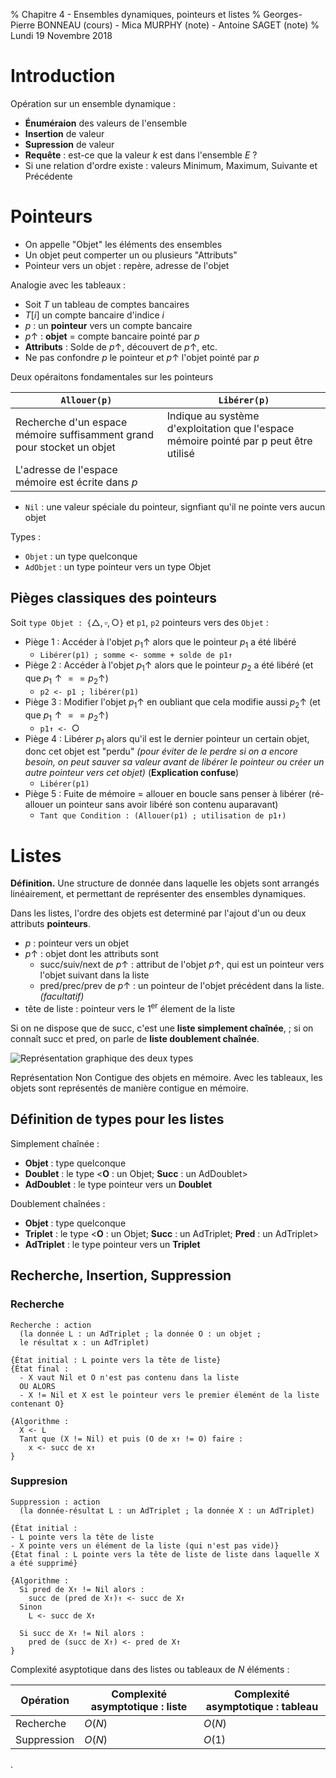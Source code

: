 % Chapitre 4 - Ensembles dynamiques, pointeurs et listes
% Georges-Pierre BONNEAU (cours) - Mica MURPHY (note) - Antoine SAGET (note)
% Lundi 19 Novembre 2018

# Introduction

Opération sur un ensemble dynamique :
- **Énuméraion** des valeurs de l'ensemble
- **Insertion** de valeur
- **Supression** de valeur
- **Requête** : est-ce que la valeur $k$ est dans l'ensemble $E$ ?
- Si une relation d'ordre existe : valeurs Minimum, Maximum, Suivante et Précédente

# Pointeurs

- On appelle "Objet" les éléments des ensembles
- Un objet peut comperter un ou plusieurs "Attributs"
- Pointeur vers un objet : repère, adresse de l'objet

Analogie avec les tableaux :
- Soit $T$ un tableau de comptes bancaires
- $T[i]$ un compte bancaire d'indice $i$
- $p$ : un **pointeur** vers un compte bancaire
- $p↑$ : **objet** = compte bancaire pointé par $p$
- **Attributs** : Solde de $p↑$, découvert de $p↑$, etc.
- Ne pas confondre $p$ le pointeur et $p↑$ l'objet pointé par $p$

Deux opéraitons fondamentales sur les pointeurs

`Allouer(p)`                                                           | `Libérer(p)`
-----------------------------------------------------------------------|-------------
Recherche d'un espace mémoire suffisamment grand pour stocket un objet | Indique au système d'exploitation que l'espace mémoire pointé par p peut être utilisé
L'adresse de l'espace mémoire est écrite dans $p$                      |

- `Nil` : une valeur spéciale du pointeur, signfiant qu'il ne pointe vers aucun objet

Types :
- `Objet` : un type quelconque
- `AdObjet` : un type pointeur vers un type Objet

## Pièges classiques des pointeurs

Soit `type Objet : {`$\triangle,\square,\bigcirc$`}` et `p1`, `p2` pointeurs vers des `Objet` :

- Piège 1 : Accéder à l'objet $p_1↑$ alors que le pointeur $p_1$ a été libéré
  - `Libérer(p1) ; somme <- somme + solde de p1↑`
- Piège 2 : Accéder à l'objet $p_1↑$ alors que le pointeur $p_2$ a été libéré (et que $p_1↑ == p_2↑$)
  - `p2 <- p1 ; libérer(p1)`
- Piège 3 : Modifier l'objet $p_1↑$ en oubliant que cela modifie aussi $p_2↑$ (et que $p_1↑ == p_2↑$)
  - `p1↑ <- `$\bigcirc$
- Piège 4 : Libérer $p_1$ alors qu'il est le dernier pointeur un certain objet, donc cet objet est "perdu" _(pour éviter de le perdre si on a encore besoin, on peut sauver sa valeur avant de libérer le pointeur ou créer un autre pointeur vers cet objet)_ (**Explication confuse**)
  - `Libérer(p1)`
- Piège 5 : Fuite de mémoire = allouer en boucle sans penser à libérer (ré-allouer un pointeur sans avoir libéré son contenu auparavant)
  - `Tant que Condition : (Allouer(p1) ; utilisation de p1↑)`

# Listes

**Définition.** Une structure de donnée dans laquelle les objets sont arrangés linéairement, et permettant de représenter des ensembles dynamiques.

Dans les listes, l'ordre des objets est determiné par l'ajout d'un ou deux attributs **pointeurs**.

- $p$ : pointeur vers un objet
- $p↑$ : objet dont les attributs sont
  - succ/suiv/next de $p↑$ : attribut de l'objet $p↑$, qui est un pointeur vers l'objet suivant dans la liste
  - pred/prec/prev de $p↑$ : un pointeur de l'objet précédent dans la liste. _(facultatif)_
- tête de liste : pointeur vers le $1^{\text{er}}$ élement de la liste

Si on ne dispose que de succ, c'est une **liste simplement chaînée**, ;
si on connaît succ et pred, on parle de **liste doublement chaînée**.

![Représentation graphique des deux types]()

Représentation Non Contigue des objets en mémoire. Avec les tableaux, les objets sont représentés de manière contigue en mémoire.

## Définition de types pour les listes

Simplement chaînée :
- **Objet** : type quelconque
- **Doublet** : le type \<**O** : un Objet; **Succ** : un AdDoublet>
- **AdDoublet** : le type pointeur vers un **Doublet**

Doublement chaînées :
- **Objet** : type quelconque
- **Triplet** : le type \<**O** : un Objet; **Succ** : un AdTriplet; **Pred** : un AdTriplet>
- **AdTriplet** : le type pointeur vers un **Triplet**

## Recherche, Insertion, Suppression

### Recherche

```
Recherche : action
  (la donnée L : un AdTriplet ; la donnée O : un objet ;
  le résultat x : un AdTriplet)

{État initial : L pointe vers la tête de liste}
{État final :
  - X vaut Nil et O n'est pas contenu dans la liste
  OU ALORS
  - X != Nil et X est le pointeur vers le premier élemént de la liste contenant O}

{Algorithme :
  X <- L
  Tant que (X != Nil) et puis (O de x↑ != O) faire :
    x <- succ de x↑
}
```

### Suppresion

```
Suppression : action
  (la donnée-résultat L : un AdTriplet ; la donnée X : un AdTriplet)

{État initial :
- L pointe vers la tête de liste
- X pointe vers un élément de la liste (qui n'est pas vide)}
{État final : L pointe vers la tête de liste de liste dans laquelle X a été supprimé}

{Algorithme :
  Si pred de X↑ != Nil alors :
    succ de (pred de X↑)↑ <- succ de X↑
  Sinon
    L <- succ de X↑

  Si succ de X↑ != Nil alors :
    pred de (succ de X↑) <- pred de X↑
}
```


Complexité asyptotique dans des listes ou tableaux de $N$ éléments :

Opération   | Complexité asymptotique : liste | Complexité asymptotique : tableau
------------|---------------------------------|----------------------------------
Recherche   | $O(N)$                          | $O(N)$
Suppression | $O(N)$                          | $O(1)$




.
